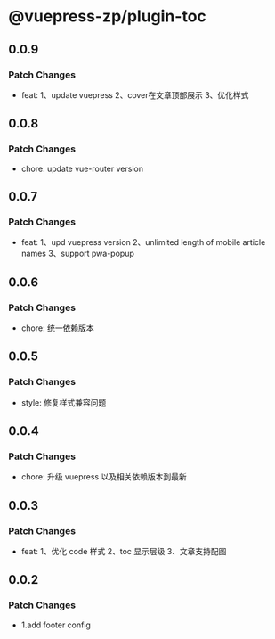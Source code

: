 # @vuepress-zp/plugin-toc

## 0.0.9

### Patch Changes

- feat:
  1、update vuepress
  2、cover在文章顶部展示
  3、优化样式

## 0.0.8

### Patch Changes

- chore: update vue-router version

## 0.0.7

### Patch Changes

- feat:
  1、upd vuepress version
  2、unlimited length of mobile article names
  3、support pwa-popup

## 0.0.6

### Patch Changes

- chore: 统一依赖版本

## 0.0.5

### Patch Changes

- style: 修复样式兼容问题

## 0.0.4

### Patch Changes

- chore: 升级 vuepress 以及相关依赖版本到最新

## 0.0.3

### Patch Changes

- feat:
  1、优化 code 样式
  2、toc 显示层级
  3、文章支持配图

## 0.0.2

### Patch Changes

- 1.add footer config
